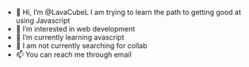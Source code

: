- 👋 Hi, I’m @LavaCubeL I am trying to learn the path to getting good at using Javascript
- 👀 I’m interested in web development
- 🌱 I’m currently learning avascript
- 💞️ I am not currently searching for collab 
- 📫 You can reach me through email

<!---
LavaCubeL/LavaCubeL is a ✨ special ✨ repository because its `README.md` (this file) appears on your GitHub profile.
You can click the Preview link to take a look at your changes.
--->
